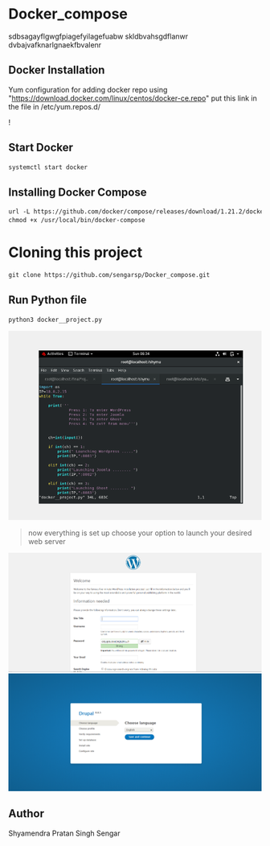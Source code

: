 # Docker_compose

sdbsagayflgwgfpiagefyilagefuabw
skldbvahsgdflanwr
dvbajvafknarlgnaekfbvalenr


## Docker Installation

Yum configuration for adding docker repo
using "https://download.docker.com/linux/centos/docker-ce.repo" put this link in the file in /etc/yum.repos.d/

!

## Start Docker
``` html
systemctl start docker
```
## Installing Docker Compose
``` html
url -L https://github.com/docker/compose/releases/download/1.21.2/docker-compose-`uname -s`-`uname -m` -o /usr/local/bin/docker-compose
chmod +x /usr/local/bin/docker-compose
```

# Cloning this project
``` html
git clone https://github.com/sengarsp/Docker_compose.git
```
## Run Python file
``` html
python3 docker__project.py
```
![alt text](https://github.com/sengarsp/Docker_compose/blob/master/docker__project.PNG)
>now everything is set up
> choose your option to launch your desired web server

![alt text](https://github.com/sengarsp/Docker_compose/blob/master/web1.PNG)
![alt text](https://github.com/sengarsp/Docker_compose/blob/master/web4.PNG)

## Author 
Shyamendra Pratan Singh Sengar
